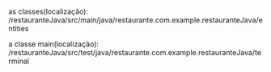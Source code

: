 as classes(localização): 
/restauranteJava/src/main/java/restaurante.com.example.restauranteJava/entities

a classe main(localização):
/restauranteJava/src/test/java/restaurante.com.example.restauranteJava/terminal
